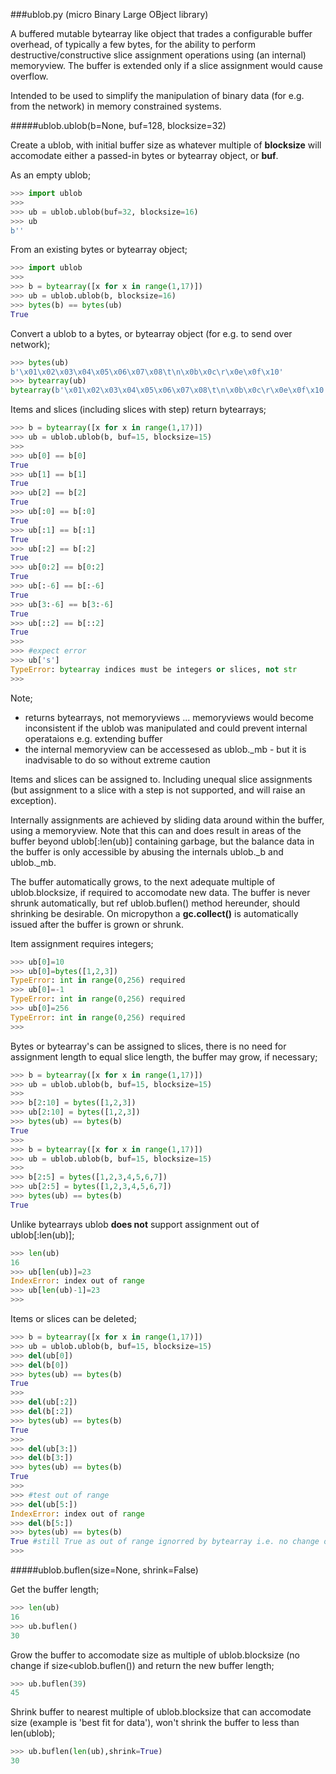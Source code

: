 ###ublob.py (micro Binary Large OBject library)

A buffered mutable bytearray like object that trades a configurable buffer overhead, of typically a few bytes, for the ability to perform destructive/constructive slice assignment operations using (an internal) memoryview.  The buffer is extended only if a slice assignment would cause overflow.

Intended to be used to simplify the manipulation of binary data (for e.g. from the network) in memory constrained systems.

#####ublob.ublob(b=None, buf=128, blocksize=32)

Create a ublob, with initial buffer size as whatever multiple of **blocksize** will accomodate either a passed-in bytes or bytearray object, or **buf**. 

As an empty ublob;

```python
>>> import ublob
>>>
>>> ub = ublob.ublob(buf=32, blocksize=16)
>>> ub
b''
```
From an existing bytes or bytearray object;

```python
>>> import ublob
>>>
>>> b = bytearray([x for x in range(1,17)])
>>> ub = ublob.ublob(b, blocksize=16)
>>> bytes(b) == bytes(ub)
True
```

Convert a ublob to a bytes, or bytearray object (for e.g. to send over network);

```python
>>> bytes(ub)
b'\x01\x02\x03\x04\x05\x06\x07\x08\t\n\x0b\x0c\r\x0e\x0f\x10'
>>> bytearray(ub)
bytearray(b'\x01\x02\x03\x04\x05\x06\x07\x08\t\n\x0b\x0c\r\x0e\x0f\x10')
```

Items and slices (including slices with step) return bytearrays;

```python
>>> b = bytearray([x for x in range(1,17)])
>>> ub = ublob.ublob(b, buf=15, blocksize=15)
>>>
>>> ub[0] == b[0]
True
>>> ub[1] == b[1]
True
>>> ub[2] == b[2]
True
>>> ub[:0] == b[:0]
True
>>> ub[:1] == b[:1]
True
>>> ub[:2] == b[:2]
True
>>> ub[0:2] == b[0:2]
True
>>> ub[:-6] == b[:-6]
True
>>> ub[3:-6] == b[3:-6]
True
>>> ub[::2] == b[::2]
True
>>>
>>> #expect error
>>> ub['s']
TypeError: bytearray indices must be integers or slices, not str
>>>
```

Note; 
- returns bytearrays, not memoryviews ... memoryviews would become inconsistent if the ublob was manipulated and could prevent internal operataions e.g. extending buffer
- the internal memoryview can be accessesed as ublob._mb - but it is inadvisable to do so without extreme caution

Items and slices can be assigned to.  Including unequal slice assignments (but assignment to a slice with a step is not supported, and will raise an exception).  

Internally assignments are achieved by sliding data around within the buffer, using a memoryview.  Note that this can and does result in areas of the buffer beyond ublob[:len(ub)] containing garbage, but the balance data in the buffer is only accessible by abusing the internals ublob._b and ublob._mb.  

The buffer automatically grows, to the next adequate multiple of ublob.blocksize, if required to accomodate new data.  The buffer is never shrunk automatically, but ref ublob.buflen() method hereunder, should shrinking be desirable.  On micropython a **gc.collect()** is automatically issued after the buffer is grown or shrunk.

Item assignment requires integers;

```python
>>> ub[0]=10
>>> ub[0]=bytes([1,2,3])
TypeError: int in range(0,256) required
>>> ub[0]=-1
TypeError: int in range(0,256) required
>>> ub[0]=256
TypeError: int in range(0,256) required
>>>
```

Bytes or bytearray's can be assigned to slices, there is no need for assignment length to equal slice length, the buffer may grow, if necessary;

```python
>>> b = bytearray([x for x in range(1,17)])
>>> ub = ublob.ublob(b, buf=15, blocksize=15)
>>>
>>> b[2:10] = bytes([1,2,3])
>>> ub[2:10] = bytes([1,2,3])
>>> bytes(ub) == bytes(b)
True
>>>
>>> b = bytearray([x for x in range(1,17)])
>>> ub = ublob.ublob(b, buf=15, blocksize=15)
>>>
>>> b[2:5] = bytes([1,2,3,4,5,6,7])
>>> ub[2:5] = bytes([1,2,3,4,5,6,7])
>>> bytes(ub) == bytes(b)
True
```

Unlike bytearrays ublob **does not** support assignment out of ublob[:len(ub)];

```python
>>> len(ub)
16
>>> ub[len(ub)]=23
IndexError: index out of range
>>> ub[len(ub)-1]=23
>>>
```

Items or slices can be deleted;

```python
>>> b = bytearray([x for x in range(1,17)])
>>> ub = ublob.ublob(b, buf=15, blocksize=15)
>>> del(ub[0])
>>> del(b[0])
>>> bytes(ub) == bytes(b)
True
>>>
>>> del(ub[:2])
>>> del(b[:2])
>>> bytes(ub) == bytes(b)
True
>>>
>>> del(ub[3:])
>>> del(b[3:])
>>> bytes(ub) == bytes(b)
True
>>>
>>> #test out of range
>>> del(ub[5:])
IndexError: index out of range
>>> del(b[5:])
>>> bytes(ub) == bytes(b)
True #still True as out of range ignorred by bytearray i.e. no change occured 
>>>
```

#####ublob.buflen(size=None, shrink=False)

Get the buffer length;

```python
>>> len(ub)
16
>>> ub.buflen()
30
```

Grow the buffer to accomodate size as multiple of ublob.blocksize (no change if size<ublob.buflen()) and return the new buffer length;

```python
>>> ub.buflen(39)
45
```

Shrink buffer to nearest multiple of ublob.blocksize that can accomodate size (example is 'best fit for data'), won't shrink the buffer to less than len(ublob);

```python
>>> ub.buflen(len(ub),shrink=True)
30
```
